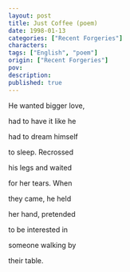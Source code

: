 ```yaml
---
layout: post
title: Just Coffee (poem)
date: 1998-01-13
categories: ["Recent Forgeries"]
characters: 
tags: ["English", "poem"]
origin: ["Recent Forgeries"]
pov: 
description: 
published: true
---
```


He wanted bigger love,

had to have it like he

had to dream himself

to sleep. Recrossed

his legs and waited

for her tears. When

they came, he held

her hand, pretended

to be interested in

someone walking by

their table.
